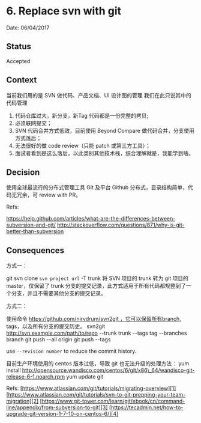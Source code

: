 # 6. Replace svn with git

Date: 06/04/2017

## Status

Accepted

## Context

当前我们用的是 SVN 做代码、产品文档、UI 设计图的管理
我们在此只说其中的代码管理
1. 代码仓库过大，新分支，新Tag 代码都是一份完整的拷贝;
2. 必须联网提交；
3. SVN 代码合并方式低效，目前使用 Beyond Compare 做代码合并，分支使用方式落后；
4. 无法很好的做 code review（只能 patch 或第三方工具）；
5. 面试者看到是这么落后，以此类别其他技术栈，综合理解就是，我能学到啥。

## Decision

使用全球最流行的分布式管理工具 Git 及平台 Github
分布式，目录结构简单，代码无冗余，可 review with PR。

Refs:

https://help.github.com/articles/what-are-the-differences-between-subversion-and-git/
http://stackoverflow.com/questions/871/why-is-git-better-than-subversion  

## Consequences

方式一：  

git svn clone `svn project url` -T trunk
将 SVN 项目的 trunk 转为 git 项目的 master，仅保留了 trunk 分支的提交记录，此方式适用于所有代码都规整到了一个分支，并且不需要其他分支的提交记录。

方式二：

使用命令 https://github.com/nirvdrum/svn2git ，它可以保留所有branch, tags，以及所有分支的提交历史。
svn2git http://svn.example.com/path/to/repo --trunk trunk --tags tag --branches branch
git push --all origin
git push --tags

use `--revision number` to reduce the commit history.

目前生产环境使用的 centos 版本过低，导致 git 也无法升级的处理方法：
yum install http://opensource.wandisco.com/centos/6/git/x86\_64/wandisco-git-release-6-1.noarch.rpm
yum update git

Refs:
[https://www.atlassian.com/git/tutorials/migrating-overview][1]
[https://www.atlassian.com/git/tutorials/svn-to-git-prepping-your-team-migration][2]
[https://www.git-tower.com/learn/git/ebook/cn/command-line/appendix/from-subversion-to-git][3]
[https://tecadmin.net/how-to-upgrade-git-version-1-7-10-on-centos-6/][4]

[1]:	https://www.atlassian.com/git/tutorials/migrating-overview
[2]:	https://www.atlassian.com/git/tutorials/svn-to-git-prepping-your-team-migration
[3]:	https://www.git-tower.com/learn/git/ebook/cn/command-line/appendix/from-subversion-to-git
[4]:	https://tecadmin.net/how-to-upgrade-git-version-1-7-10-on-centos-6/